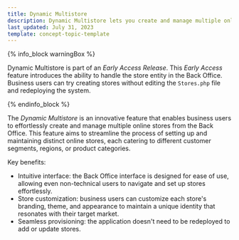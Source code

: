 ```yaml
---
title: Dynamic Multistore
description: Dynamic Multistore lets you create and manage multiple online stores from the Back Office.
last_updated: July 31, 2023
template: concept-topic-template
---
```


{% info_block warningBox %}

Dynamic Multistore is part of an *Early Access Release*. This *Early Access* feature introduces the ability to handle the store entity in the Back Office. Business users can try creating stores without editing the `Stores.php` file and redeploying the system.

{% endinfo_block %}

The *Dynamic Multistore* is an innovative feature that enables business users to effortlessly create and manage multiple online stores from the Back Office. This feature aims to streamline the process of setting up and maintaining distinct online stores, each catering to different customer segments, regions, or product categories.

Key benefits:
* Intuitive interface: the Back Office interface is designed for ease of use, allowing even non-technical users to navigate and set up stores effortlessly.
* Store customization: business users can customize each store's branding, theme, and appearance to maintain a unique identity that resonates with their target market.
* Seamless provisioning: the application doesn't need to be redeployed to add or update stores.
